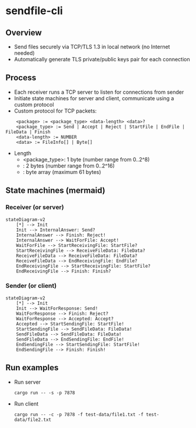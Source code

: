 # sendfile-cli

## Overview
- Send files securely via TCP/TLS 1.3 in local network (no Internet needed)
- Automatically generate TLS private/public keys pair for each connection

## Process
- Each receiver runs a TCP server to listen for connections from sender
- Initiate state machines for server and client, communicate using a custom protocol
- Custom protocol for TCP packets:

```
    <package> := <package_type> <data-length> <data>?
    <package_type> := Send | Accept | Reject | StartFile | EndFile | FileData | Finish
    <data-length> := NUMBER
    <data> := FileInfo[] | Byte[]
```

- Length
    - <package_type>: 1 byte (number range from 0..2^8)
    - <data-length>: 2 bytes (number range from 0..2^16)
    - <data>: byte array (maximum 61 bytes)


## State machines (mermaid)

### Receiver (or server)

```mermaid
stateDiagram-v2
    [*] --> Init
    Init --> InternalAnswer: Send?
    InternalAnswer --> Finish: Reject!
    InternalAnswer --> WaitForFile: Accept!
    WaitForFile --> StartReceivingFile: StartFile?
    StartReceivingFile --> ReceiveFileData: FileData?
    ReceiveFileData --> ReceiveFileData: FileData?
    ReceiveFileData --> EndReceivingFile: EndFile?
    EndReceivingFile --> StartReceivingFile: StartFile?
    EndReceivingFile --> Finish: Finish?
```

### Sender (or client)
```mermaid
stateDiagram-v2
    [*] --> Init
    Init --> WaitForResponse: Send!
    WaitForResponse --> Finish: Reject?
    WaitForResponse --> Accepted: Accept?
    Accepted --> StartSendingFile: StartFile!
    StartSendingFile --> SendFileData: FileData!
    SendFileData --> SendFileData: FileData!
    SendFileData --> EndSendingFile: EndFile!
    EndSendingFile --> StartSendingFile: StartFile!
    EndSendingFile --> Finish: Finish!
```

## Run examples
- Run server
    ```
    cargo run -- -s -p 7878
    ```

- Run client
    ```
    cargo run -- -c -p 7878 -f test-data/file1.txt -f test-data/file2.txt
    ```